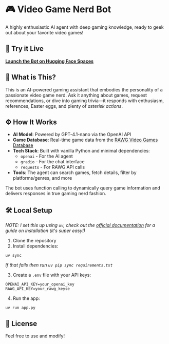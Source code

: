 # 🎮 Video Game Nerd Bot

A highly enthusiastic AI agent with deep gaming knowledge, ready to geek out about your favorite video games!

## 🚀 Try it Live

**[Launch the Bot on Hugging Face Spaces](https://huggingface.co/spaces/mike-ai-guy/vg-nerd-bot)**

## 🤖 What is This?

This is an AI-powered gaming assistant that embodies the personality of a passionate video game nerd. Ask it anything about games, request recommendations, or dive into gaming trivia—it responds with enthusiasm, references, Easter eggs, and plenty of *asterisk actions*.

## ⚙️ How It Works

- **AI Model**: Powered by GPT-4.1-nano via the OpenAI API
- **Game Database**: Real-time game data from the [RAWG Video Games Database](https://rawg.io/apidocs)
- **Tech Stack**: Built with vanilla Python and minimal dependencies:
  - `openai` - For the AI agent
  - `gradio` - For the chat interface
  - `requests` - For RAWG API calls
- **Tools**: The agent can search games, fetch details, filter by platforms/genres, and more

The bot uses function calling to dynamically query game information and delivers responses in true gaming nerd fashion.

## 🛠️ Local Setup
*NOTE: I set this up using `uv`, check out the [official documentation](https://docs.astral.sh/uv/getting-started/installation/) for a guide on installation (it's super easy!)*

1. Clone the repository
2. Install dependencies:
```
uv sync
```

*If that fails then run `uv pip sync requirements.txt`*

3. Create a `.env` file with your API keys:
```
OPENAI_API_KEY=your_openai_key
RAWG_API_KEY=your_rawg_keyse
```

4. Run the app:
```
uv run app.py
```

## 📝 License

Feel free to use and modify!
